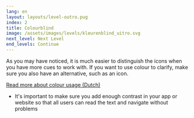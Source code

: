 ```yaml
---
lang: en
layout: layouts/level-outro.pug
index: 2
title: Colourblind
image: /assets/images/levels/kleurenblind_uitro.svg
next_level: Next Level
end_levels: Continue
---
```


As you may have noticed, it is much easier to distinguish the icons when you have more cues to work with. If you want to use colour to clarify, make sure you also have an alternative, such as an icon. 

[Read more about colour usage (Dutch)](https://www.accessibility.nl/blog/zorg-voor-voldoende-kleurcontrast)

* It's important to make sure you add enough contrast in your app or website so that all users can read the text and navigate without problems